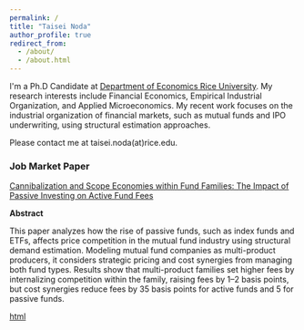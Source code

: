 ```yaml
---
permalink: /
title: "Taisei Noda"
author_profile: true
redirect_from: 
  - /about/
  - /about.html
---
```


I'm a Ph.D Candidate at [Department of Economics Rice University](https://economics.rice.edu). My research interests include Financial Economics, Empirical Industrial Organization, and Applied Microeconomics. My recent work focuses on the industrial organization of financial markets, such as mutual funds and IPO underwriting, using structural estimation approaches. 

Please contact me at taisei.noda(at)rice.edu.

### Job Market Paper

[Cannibalization and Scope Economies within Fund Families: The Impact of Passive Investing on Active Fund Fees](https://www.dropbox.com/scl/fi/3wi2njy8vkb0r5ojkf6nk/mf_demand_writing_20241007.pdf?rlkey=eir4uaf9lspbsrtlg5r5fkly1&st=l8g7tt14&dl=0)

**Abstract**

 This paper analyzes how the rise of passive funds, such as index funds and ETFs, affects price
competition in the mutual fund industry using structural demand estimation. Modeling mutual fund
companies as multi-product producers, it considers strategic pricing and cost synergies from managing
both fund types. Results show that multi-product families set higher fees by internalizing competition
within the family, raising fees by 1–2 basis points, but cost synergies reduce fees by 35 basis points for
active funds and 5 for passive funds.

[html](/google2fb92a0a8d702506.html)
